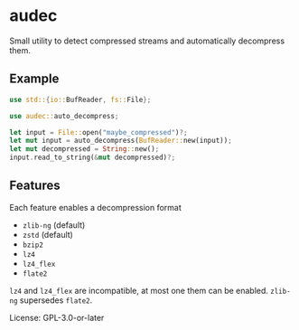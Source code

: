 # audec

Small utility to detect compressed streams and automatically
decompress them.

## Example

```rust
use std::{io::BufReader, fs::File};

use audec::auto_decompress;

let input = File::open("maybe_compressed")?;
let mut input = auto_decompress(BufReader::new(input));
let mut decompressed = String::new();
input.read_to_string(&mut decompressed)?;
```

## Features

Each feature enables a decompression format

- `zlib-ng` (default)
- `zstd` (default)
- `bzip2`
- `lz4`
- `lz4_flex`
- `flate2`

`lz4` and `lz4_flex` are incompatible, at most one them can be
enabled. `zlib-ng` supersedes `flate2`.

License: GPL-3.0-or-later
